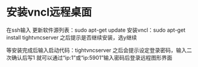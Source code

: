 # 安装vncl远程桌面

在ssh输入
更新软件源列表：sudo apt-get update
安装vncl：sudo apt-get install tightvncserver
之后提示是否继续安装，选y继续

等安装完成后输入启动代码：tightvncserver
之后会提示设定登录密码，输入二次确认后写1
就可以通过“ip:1”或“ip:5901”输入密码后登录远程图形界面

